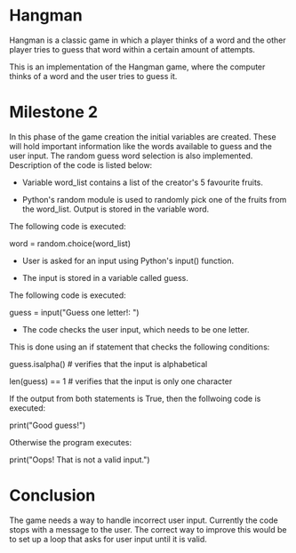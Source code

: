 # Hangman
Hangman is a classic game in which a player thinks of a word and the other player tries to guess that word within a certain amount of attempts.

This is an implementation of the Hangman game, where the computer thinks of a word and the user tries to guess it. 

# Milestone 2

In this phase of the game creation the initial variables are created. These will hold important information like the words available to guess and the user input.
The random guess word selection is also implemented.
Description of the code is listed below:  

- Variable word_list contains a list of the creator's 5 favourite fruits.

- Python's random module is used to randomly pick one of the fruits from the word_list. Output is stored in the variable word.

The following code is executed:

word = random.choice(word_list)

- User is asked for an input using Python's input() function.

- The input is stored in a variable called guess.

The following code is executed:

guess = input("Guess one letter!: ")

- The code checks the user input, which needs to be one letter. 

This is done using an if statement that checks the following conditions:

guess.isalpha()    # verifies that the input is alphabetical

len(guess) == 1    # verifies that the input is only one character

If the output from both statements is True, then the follwoing code is executed:

print("Good guess!")

Otherwise the program executes:

print("Oops! That is not a valid input.")

# Conclusion

The game needs a way to handle incorrect user input. Currently the code stops with a message to the user.
The correct way to improve this would be to set up a loop that asks for user input until it is valid.

